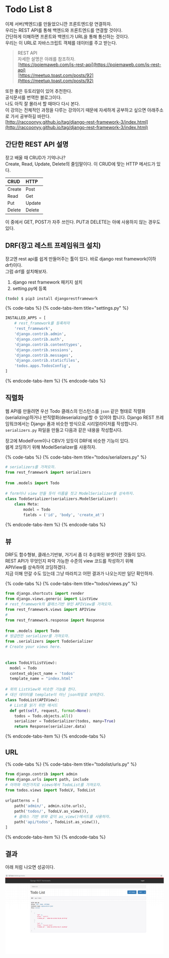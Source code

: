 # Todo List 8

이제 서버\(백엔드\)를 만들었으니깐 프론트엔드랑 연결하자.  
우리는 REST API를 통해 백엔드와 프론트엔드를 연결할 것이다.  
간단하게 이해하면 프론트와 백엔드가 URL을 통해 통신하는 것이다.  
우리는 이 URL로 자바스크립트 객체를 데이터를 주고 받는다.

> REST API  
> 자세한 설명은 아래를 참조하자.  
> [https://poiemaweb.com/js-rest-api](https://poiemaweb.com/js-rest-api)  
> [https://meetup.toast.com/posts/92](https://meetup.toast.com/posts/92)

또한 좋은 듀토리얼이 있어 추천한다.  
공식문서를 번역한 블로그이다.  
나도 아직 잘 몰라서 할 때마다 다시 본다.  
이 강의는 전체적인 과정을 다루는 강의이기 때문에 자세하게 공부하고 싶으면 아래주소로 가서 공부하길 바란다.  
[http://raccoonyy.github.io/tag/django-rest-framework-3/index.html](http://raccoonyy.github.io/tag/django-rest-framework-3/index.html)

## 간단한 REST API 설명

장고 배울 때 CRUD가 기억나나?  
Create, Read, Update, Delete의 줄임말이다. 이 CRUD에 맞는 HTTP 메서드가 있다.

| CRUD | HTTP |
| :--- | :--- |
| Create | Post |
| Read | Get |
| Put | Update |
| Delete | Delete |

이 중에서 GET, POST가 자주 쓰인다. PUT과 DELETE는 아예 사용하지 않는 경우도 있다.  


## DRF\(장고 레스트 프레임워크 설치\)

장고엔 rest api를 쉽게 만들어주는 툴이 있다. 바로 django rest framework\(이하 drf\)이다.   
그럼 drf를 설치해보자.

1. django rest framework 패키지 설치
2. setting.py에 등록

```bash
(todo) $ pip3 install djangorestframework
```

{% code-tabs %}
{% code-tabs-item title="settings.py" %}
```python
INSTALLED_APPS = [
    # rest_framework를 등록하자
    'rest_framework',
    'django.contrib.admin',
    'django.contrib.auth',
    'django.contrib.contenttypes',
    'django.contrib.sessions',
    'django.contrib.messages',
    'django.contrib.staticfiles',
    'todos.apps.TodosConfig',
]

```
{% endcode-tabs-item %}
{% endcode-tabs %}

## 직렬화

웹 API를 만들려면 우선 Todo 클래스의 인스턴스를 `json` 같은 형태로 직렬화\(serializing\)하거나 반직렬화\(deserializing\)할 수 있어야 합니다. Django REST 프레임워크에서는 Django 폼과 비슷한 방식으로 시리얼라이저를 작성합니다. `serializers.py` 파일을 만들고 다음과 같은 내용을 작성합시다.

장고에 ModelForm이나 CBV가 있듯이 DRF에 비슷한 기능이 있다.  
쉡게 코딩하기 위해 ModelSerializer를 사용하자.

{% code-tabs %}
{% code-tabs-item title="todos/serializers.py" %}
```python
# serializers를 가져오자.
from rest_framework import serializers

from .models import Todo

# form이나 view 만들 듯이 이름을 짓고 ModelSerializer를 상속하자.
class TodoSerializer(serializers.ModelSerializer):
    class Meta:
        model = Todo
        fields = ('id', 'body', 'create_at')
```
{% endcode-tabs-item %}
{% endcode-tabs %}

## 뷰

DRF도 함수형뷰, 클래스기반뷰, 거기서 좀 더 추상화된 뷰셋이란 것들이 있다.  
REST API가 무엇인지 파악 가능한 수준의 view 코드를 작성하기 위해  
APIView를 상속하여 코딩하겠다.  
지금 이해 안갈 수도 있는데 그냥 따라치고 어떤 결과가 나오는지만 일단 확인하자.

{% code-tabs %}
{% code-tabs-item title="todos/views.py" %}
```python
from django.shortcuts import render
from django.views.generic import ListView
# rest_framework의 클래스기반 뷰인 APIView를 가져오자.
from rest_framework.views import APIView
# 
from rest_framework.response import Response

from .models import Todo
# 방금만든 serializer를 가져오자.
from .serializers import TodoSerializer
# Create your views here.


class TodoLV(ListView):
  model = Todo
  context_object_name = 'todos'
  template_name = "index.html"

# 위의 ListView와 비슷한 기능을 한다.
# 대신 데이터를 template이 아닌 json파일로 보여준다.
class TodoList(APIView):
  # List를 읽기 위한 메서드 
  def get(self, request, format=None):
    todos = Todo.objects.all()
    serializer = TodoSerializer(todos, many=True)
    return Response(serializer.data)


```
{% endcode-tabs-item %}
{% endcode-tabs %}

## URL

{% code-tabs %}
{% code-tabs-item title="todolist/urls.py" %}
```python
from django.contrib import admin
from django.urls import path, include
# 아까와 마찬가지로 views에서 TodoList를 가져오자.
from todos.views import TodoLV, TodoList

urlpatterns = [
    path('admin/', admin.site.urls),
    path('todos/', TodoLV.as_view()),
    # 클래스 기반 뷰와 같이 as_view()메서드를 사용하자.
    path('api/todos', TodoList.as_view()),
]

```
{% endcode-tabs-item %}
{% endcode-tabs %}

## 결과

아래 처럼 나오면 성공이다.

![](../.gitbook/assets/image%20%283%29.png)

